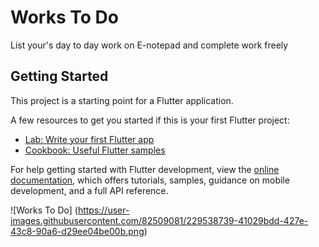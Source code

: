 # Works To Do

List your's day to day work on E-notepad and complete work freely

## Getting Started

This project is a starting point for a Flutter application.

A few resources to get you started if this is your first Flutter project:

- [Lab: Write your first Flutter app](https://docs.flutter.dev/get-started/codelab)
- [Cookbook: Useful Flutter samples](https://docs.flutter.dev/cookbook)

For help getting started with Flutter development, view the
[online documentation](https://docs.flutter.dev/), which offers tutorials,
samples, guidance on mobile development, and a full API reference.

![Works To Do]
(https://user-images.githubusercontent.com/82509081/229538739-41029bdd-427e-43c8-90a6-d29ee04be00b.png)
